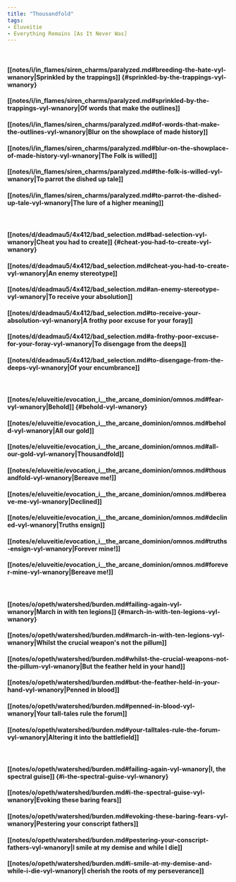 ```yaml
---
title: "Thousandfold"
tags:
- Eluveitie
- Everything Remains [As It Never Was]
---
```

&nbsp;
#### [[notes/i/in_flames/siren_charms/paralyzed.md#breeding-the-hate-vyl-wnanory|Sprinkled by the trappings]] {#sprinkled-by-the-trappings-vyl-wnanory}
#### [[notes/i/in_flames/siren_charms/paralyzed.md#sprinkled-by-the-trappings-vyl-wnanory|Of words that make the outlines]]
#### [[notes/i/in_flames/siren_charms/paralyzed.md#of-words-that-make-the-outlines-vyl-wnanory|Blur on the showplace of made history]]
#### [[notes/i/in_flames/siren_charms/paralyzed.md#blur-on-the-showplace-of-made-history-vyl-wnanory|The Folk is willed]]
#### [[notes/i/in_flames/siren_charms/paralyzed.md#the-folk-is-willed-vyl-wnanory|To parrot the dished up tale]]
#### [[notes/i/in_flames/siren_charms/paralyzed.md#to-parrot-the-dished-up-tale-vyl-wnanory|The lure of a higher meaning]]
&nbsp;
#### [[notes/d/deadmau5/4x412/bad_selection.md#bad-selection-vyl-wnanory|Cheat you had to create]] {#cheat-you-had-to-create-vyl-wnanory}
#### [[notes/d/deadmau5/4x412/bad_selection.md#cheat-you-had-to-create-vyl-wnanory|An enemy stereotype]]
#### [[notes/d/deadmau5/4x412/bad_selection.md#an-enemy-stereotype-vyl-wnanory|To receive your absolution]]
#### [[notes/d/deadmau5/4x412/bad_selection.md#to-receive-your-absolution-vyl-wnanory|A frothy poor excuse for your foray]]
#### [[notes/d/deadmau5/4x412/bad_selection.md#a-frothy-poor-excuse-for-your-foray-vyl-wnanory|To disengage from the deeps]]
#### [[notes/d/deadmau5/4x412/bad_selection.md#to-disengage-from-the-deeps-vyl-wnanory|Of your encumbrance]]
&nbsp;
#### [[notes/e/eluveitie/evocation_i__the_arcane_dominion/omnos.md#fear-vyl-wnanory|Behold]] {#behold-vyl-wnanory}
#### [[notes/e/eluveitie/evocation_i__the_arcane_dominion/omnos.md#behold-vyl-wnanory|All our gold]]
#### [[notes/e/eluveitie/evocation_i__the_arcane_dominion/omnos.md#all-our-gold-vyl-wnanory|Thousandfold]]
#### [[notes/e/eluveitie/evocation_i__the_arcane_dominion/omnos.md#thousandfold-vyl-wnanory|Bereave me!]]
#### [[notes/e/eluveitie/evocation_i__the_arcane_dominion/omnos.md#bereave-me-vyl-wnanory|Declined]]
#### [[notes/e/eluveitie/evocation_i__the_arcane_dominion/omnos.md#declined-vyl-wnanory|Truths ensign]]
#### [[notes/e/eluveitie/evocation_i__the_arcane_dominion/omnos.md#truths-ensign-vyl-wnanory|Forever mine!]]
#### [[notes/e/eluveitie/evocation_i__the_arcane_dominion/omnos.md#forever-mine-vyl-wnanory|Bereave me!]]
&nbsp;
#### [[notes/o/opeth/watershed/burden.md#failing-again-vyl-wnanory|March in with ten legions]] {#march-in-with-ten-legions-vyl-wnanory}
#### [[notes/o/opeth/watershed/burden.md#march-in-with-ten-legions-vyl-wnanory|Whilst the crucial weapon's not the pillum]]
#### [[notes/o/opeth/watershed/burden.md#whilst-the-crucial-weapons-not-the-pillum-vyl-wnanory|But the feather held in your hand]]
#### [[notes/o/opeth/watershed/burden.md#but-the-feather-held-in-your-hand-vyl-wnanory|Penned in blood]]
#### [[notes/o/opeth/watershed/burden.md#penned-in-blood-vyl-wnanory|Your tall-tales rule the forum]]
#### [[notes/o/opeth/watershed/burden.md#your-talltales-rule-the-forum-vyl-wnanory|Altering it into the battlefield]]
&nbsp;
#### [[notes/o/opeth/watershed/burden.md#failing-again-vyl-wnanory|I, the spectral guise]] {#i-the-spectral-guise-vyl-wnanory}
#### [[notes/o/opeth/watershed/burden.md#i-the-spectral-guise-vyl-wnanory|Evoking these baring fears]]
#### [[notes/o/opeth/watershed/burden.md#evoking-these-baring-fears-vyl-wnanory|Pestering your conscript fathers]]
#### [[notes/o/opeth/watershed/burden.md#pestering-your-conscript-fathers-vyl-wnanory|I smile at my demise and while I die]]
#### [[notes/o/opeth/watershed/burden.md#i-smile-at-my-demise-and-while-i-die-vyl-wnanory|I cherish the roots of my perseverance]]

